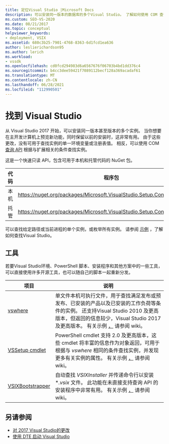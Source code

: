 ```yaml
---
title: 定位Visual Studio |Microsoft Docs
description: 可以安装同一版本的数据库的多个Visual Studio。 了解如何使用 COM 查询 API 查找想要的实例。
ms.custom: SEO-VS-2020
ms.date: 08/21/2017
ms.topic: conceptual
helpviewer_keywords:
- deployment, VSIX
ms.assetid: 680c3b25-7901-4768-8363-6d1fcd1ea636
author: leslierichardson95
ms.author: lerich
ms.workload:
- vssdk
ms.openlocfilehash: cd0fcd294983d6a6567676f06703b4bd1dd376c4
ms.sourcegitcommit: b4cc3dee59421f7089112becf128a369acadaf61
ms.translationtype: MT
ms.contentlocale: zh-CN
ms.lasthandoff: 06/28/2021
ms.locfileid: "112990501"
---
```

# <a name="locate-visual-studio"></a>找到 Visual Studio

从 Visual Studio 2017 开始，可以安装同一版本甚至版本的多个实例。 当你想要在主开发计算机上预览新功能，同时保留以前的安装时，这非常有用。 由于这些更改，没有可用于查找实例的单一环境变量或注册表值。 相反，可以使用 COM [查询 API](/dotnet/api/microsoft.visualstudio.setup.configuration) 根据与扩展相关的条件查找实例。

这是一个快速只读 API，包含可用于本机和托管代码的 NuGet 包。

| 代码 | 程序包 |
| ---- | --- |
| 本机 | https://nuget.org/packages/Microsoft.VisualStudio.Setup.Configuration.Native |
| 托管 | https://nuget.org/packages/Microsoft.VisualStudio.Setup.Configuration.Interop |

可以查找给定路径或当前进程的单个实例，或枚举所有实例。 请参阅 [示例](https://github.com/Microsoft/vs-setup-samples) ，了解如何查找Visual Studio。

## <a name="tools"></a>工具

若要Visual Studio环境、PowerShell 脚本、安装程序和其他方案中的一些工具，可以直接使用许多开源工具，也可以随自己的脚本一起重新分发。

| 项目 | 说明 |
| ------- | ----------- |
| [vswhere](https://github.com/Microsoft/vswhere) | 单文件本机可执行文件，用于查找满足发布或预发布、已安装的产品以及已安装的工作负荷等条件的实例。 还支持Visual Studio 2010 及更高版本，但返回的信息较少，Visual Studio 2017 及更高版本。 有关示例 [，](https://github.com/Microsoft/vswhere/wiki) 请参阅 wiki。 |
| [VSSetup cmdlet](https://github.com/Microsoft/vssetup.powershell) | PowerShell cmdlet 支持 2.0 及更高版本，这些 cmdlet 将丰富的信息作为对象返回，可用于根据与 _vswhere_ 相同的条件查找实例，并发现更多有关实例的属性。 有关示例 [，](https://github.com/Microsoft/vssetup.powershell/wiki) 请参阅 wiki。 |
| [VSIXBootstrapper](https://github.com/Microsoft/vsixbootstrapper) | 自动查找 _VSIXInstaller_ 并传递命令行以安装 **.vsix* 文件。 此功能在未直接支持查询 API 的安装程序中非常有用。 有关示例 [，](https://github.com/Microsoft/vsixbootstrapper/wiki) 请参阅 wiki。 |

## <a name="see-also"></a>另请参阅

* [对 2017 Visual Studio的更改](https://devblogs.microsoft.com/setup/changes-to-visual-studio-15-setup/)
* [使用 DTE 启动 Visual Studio](launch-visual-studio-dte.md)

